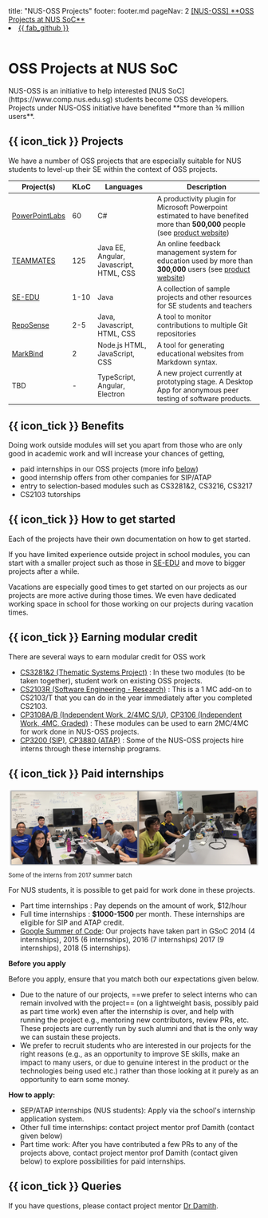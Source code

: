 <frontmatter>
  title: "NUS-OSS Projects"
  footer: footer.md
  pageNav: 2
</frontmatter>

<link rel="stylesheet" href="{{baseUrl}}/css/main.css">
<navbar placement="top" type="inverse">
  <a slot="brand" href="{{baseUrl}}/index.html" title="Home" class="navbar-brand">[NUS-OSS] <md>**OSS Projects at NUS SoC**</md></a>
  <li slot="right">
    <a href="https://github.com/MarkBind/markbind" target="_blank" class="nav-link">{{ fab_github }}</a>
  </li>
</navbar>

<br>

<div class="jumbotron jumbotron-fluid">
  <div class="container">
    <h1 class="display-4">OSS Projects at NUS SoC</h1>
    <p class="lead"><md>NUS-OSS is an initiative to help interested [NUS SoC](https://www.comp.nus.edu.sg) students become OSS developers.<br>
        Projects under NUS-OSS initiative have benefited **more than ¾ million users**.</md></p>
  </div>
</div>


## {{ icon_tick }} Projects
We have a number of OSS projects that are especially suitable for NUS students to level-up their SE within the context of OSS projects.

Project(s) | KLoC | Languages | Description |
--- | --- | --- | --- |
[PowerPointLabs](https://github.com/powerpointlabs/powerpointlabs) | 60 | C# | A productivity plugin for Microsoft Powerpoint estimated to have benefited more than **500,000** people (see [product website](/http://www.comp.nus.edu.sg/~pptlabs/)) |
[TEAMMATES](https://github.com/teammates/teammates) | 125 | Java EE, Angular, Javascript, HTML, CSS | An online feedback management system for education used by more than **300,000** users (see [product website](http://teammatesOnline.info)) |
[SE-EDU](https://github.com/se-edu/main) | 1-10 | Java | A collection of sample projects and other resources for SE students and teachers  |
[RepoSense](https://github.com/reposense/reposense) | 2-5 | Java, Javascript, HTML, CSS | A tool to monitor contributions to multiple Git repositories  |
[MarkBind](https://markbind.github.io/markbind) | 2 | Node.js HTML, JavaScript, CSS | A tool for generating educational websites from Markdown syntax. |
TBD | - | TypeScript, Angular, Electron | A new project currently at prototyping stage. A Desktop App for anonymous peer testing of software products. |


## {{ icon_tick }} Benefits

Doing work outside modules will set you apart from those who are only good in academic work and will increase your chances of getting,

* paid internships in our OSS projects (more info [below](#paid-internships))
* good internship offers from other companies for SIP/ATAP
* entry to selection-based modules such as CS3281&2, CS3216, CS3217
* CS2103 tutorships

## {{ icon_tick }} How to get started

Each of the projects have their own documentation on how to get started.

If you have limited experience outside project in school modules, you can start with a smaller project such as those in [SE-EDU](https://github.com/se-edu) and move to bigger projects after a while.

Vacations are especially good times to get started on our projects as our projects are more active during those times. We even have dedicated working space in school for those working on our projects during vacation times.

## {{ icon_tick }} Earning modular credit

There are several ways to earn modular credit for OSS work

* [CS3281&2 (Thematic Systems Project)](https://nus-cs3281.github.io/website/) : In these two modules (to be taken together), student work on existing OSS projects.
* [CS2103R (Software Engineering - Research)](https://docs.google.com/document/d/1jY9gYuNP9GBpYlGaLGEaYjusrQfBolmluX1rSc9x9dM/pub?embedded=true) : This is a 1 MC add-on to CS2103/T that you can do in the year immediately after you completed CS2103.
* [CP3108A/B (Independent Work, 2/4MC S/U)](http://www.comp.nus.edu.sg/cug/catalogue/idm/#CP3108A), [CP3106 (Independent Work, 4MC, Graded)](https://www.comp.nus.edu.sg/cug/catalogue/idm/#CP3106) : These modules can be used to earn 2MC/4MC for work done in NUS-OSS projects.
* [CP3200 (SIP)](https://www.comp.nus.edu.sg/programmes/ug/beyond/sip/sip-is/), [CP3880 (ATAP)](http://www.comp.nus.edu.sg/programmes/ug/beyond/atap/student/) : Some of the NUS-OSS projects hire interns through these internship programs.

## {{ icon_tick }} Paid internships

<img src="images/2017-interns.png" width="800"/><br>
<sub>Some of the interns from 2017 summer batch</sub>

For NUS students, it is possible to get paid for work done in these projects.

* Part time internships : Pay depends on the amount of work, $12/hour
* Full time internships : **$1000-1500** per month. These internships are eligible for SIP and ATAP credit.
* [Google Summer of Code](https://developers.google.com/open-source/gsoc/): Our projects have taken part in GSoC 2014 (4 internships), 2015 (6 internships), 2016 (7 internships) 2017 (9 internships), 2018 (5 internships).

**Before you apply**

Before you apply, ensure that you match both our expectations given below.
* Due to the nature of our projects, ==we prefer to select interns who can remain involved with the project== (on a lightweight basis, possibly paid as part time work) even after the internship is over, and help with running the project e.g., mentoring new contributors, review PRs, etc. These projects are currently run by such alumni and that is the only way we can sustain these projects.
* We prefer to recruit students who are interested in our projects for the right reasons (e.g., as an opportunity to improve SE skills, make an impact to many users, or due to genuine interest in the product or the technologies being used etc.) rather than those looking at it purely as an opportunity to earn some money.


**How to apply:**
* SEP/ATAP internships (NUS students): Apply via the school's internship application system.
* Other full time internships: contact project mentor prof Damith (contact given below)
* Part time work: After you have contributed a few PRs to any of the projects above, contact project mentor prof Damith (contact given below) to explore possibilities for paid internships.

## {{ icon_tick }} Queries

If you have questions, please contact project mentor [Dr Damith](http://www.comp.nus.edu.sg/~damithch).
